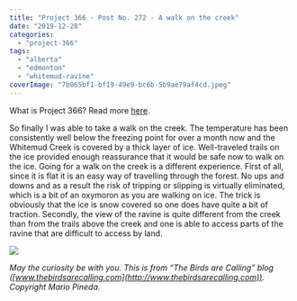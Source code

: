 ```yaml
---
title: "Project 366 - Post No. 272 - A walk on the creek"
date: "2019-12-28"
categories: 
  - "project-366"
tags: 
  - "alberta"
  - "edmonton"
  - "whitemud-ravine"
coverImage: "7b065bf1-bf19-49e9-bc6b-5b9ae79af4cd.jpeg"
---
```


What is Project 366? Read more [here](https://thebirdsarecalling.com/2019/03/29/project-366/).

So finally I was able to take a walk on the creek. The temperature has been consistently well below the freezing point for over a month now and the Whitemud Creek is covered by a thick layer of ice. Well-traveled trails on the ice provided enough reassurance that it would be safe now to walk on the ice. Going for a walk on the creek is a different experience. First of all, since it is flat it is an easy way of travelling through the forest. No ups and downs and as a result the risk of tripping or slipping is virtually eliminated, which is a bit of an oxymoron as you are walking on ice. The trick is obviously that the ice is snow covered so one does have quite a bit of traction. Secondly, the view of the ravine is quite different from the creek than from the trails above the creek and one is able to access parts of the ravine that are difficult to access by land.

![](https://thebirdsarecallingandimustgo.files.wordpress.com/2019/12/7b065bf1-bf19-49e9-bc6b-5b9ae79af4cd.jpeg?w=1024)

_May the curiosity be with you. This is from “The Birds are Calling” blog ([www.thebirdsarecalling.com](http://www.thebirdsarecalling.com)). Copyright Mario Pineda._
